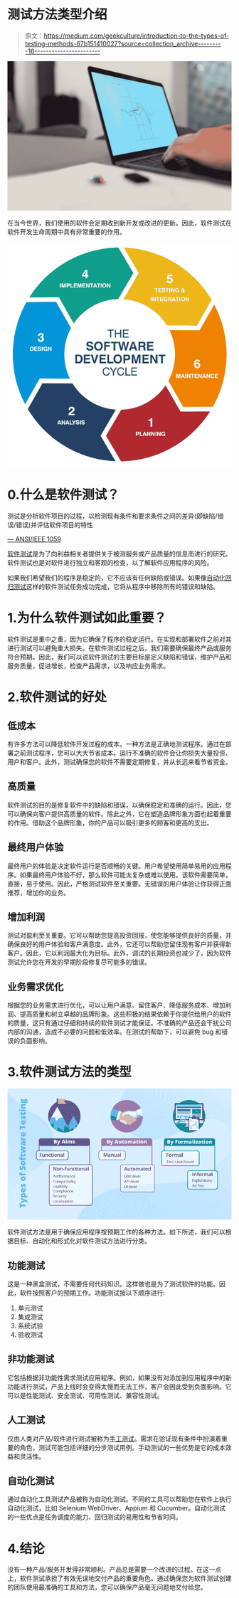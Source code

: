 # 测试方法类型介绍

> 原文：<https://medium.com/geekculture/introduction-to-the-types-of-testing-methods-67b151410027?source=collection_archive---------16----------------------->

![](img/5840f6ffc75cdeb036ce67fe10b3119b.png)

在当今世界，我们使用的软件会定期收到新开发或改进的更新。因此，软件测试在软件开发生命周期中具有非常重要的作用。

![](img/68ce2f04cd5c690778b5be5c9a79d962.png)

# 0.什么是软件测试？

测试是分析软件项目的过程，以检测现有条件和要求条件之间的差异(即缺陷/错误/错误)并评估软件项目的特性

[— ANSI/IEEE 1059](https://www.tutorialspoint.com/software_testing/software_testing_overview.htm)

[软件测试](https://www.geeksforgeeks.org/types-software-testing/)是为了向利益相关者提供关于被测服务或产品质量的信息而进行的研究。软件测试也是对软件进行独立和客观的检查，以了解软件应用程序的风险。

如果我们希望我们的程序是稳定的，它不应该有任何缺陷或错误。如果像[自动化回归测试](https://www.perfecto.io/blog/automated-regression-testing)这样的软件测试任务成功完成，它将从程序中移除所有的错误和缺陷。

# 1.为什么软件测试如此重要？

软件测试是重中之重，因为它确保了程序的稳定运行。在实现和部署软件之前对其进行测试可以避免重大损失。在软件测试过程之后，我们需要确保最终产品或服务符合预期。因此，我们可以说软件测试的主要目标是定义缺陷和错误，维护产品和服务质量，促进增长，检查产品需求，以及响应业务需求。

# 2.软件测试的好处

## 低成本

有许多方法可以降低软件开发过程的成本。一种方法是正确地测试程序。通过在部署之前测试程序，您可以大大节省成本。运行不准确的软件会让你损失大量投资、用户和客户。此外，测试确保您的软件不需要定期修复，并从长远来看节省资金。

## 高质量

软件测试的目的是修复软件中的缺陷和错误，以确保稳定和准确的运行。因此，您可以确保向客户提供高质量的软件。除此之外，它在塑造品牌形象方面也起着重要的作用。借助这个品牌形象，你的产品可以吸引更多的顾客和更高的支出。

## 最终用户体验

最终用户的体验是决定软件运行是否顺畅的关键。用户希望使用简单易用的应用程序。如果最终用户体验不好，那么软件可能太复杂或难以使用。该软件需要简单，直接，易于使用。因此，严格测试软件至关重要。无错误的用户体验让你获得正面推荐，增加你的业务。

## 增加利润

测试对盈利至关重要。它可以帮助您提高投资回报，使您能够提供良好的质量，并确保良好的用户体验和客户满意度。此外，它还可以帮助您留住现有客户并获得新客户。因此，它以利润最大化为目标。此外，调试的长期投资也减少了，因为软件测试允许您在开发的早期阶段修复尽可能多的错误。

## 业务需求优化

根据您的业务需求进行优化，可以让用户满意、留住客户、降低服务成本、增加利润、提高质量和树立卓越的品牌形象。这些积极的结果依赖于你提供给用户的软件的质量，这只有通过仔细和持续的软件测试才能保证。不准确的产品还会干扰公司内部的沟通，造成不必要的问题和低效率。在测试的帮助下，可以避免 bug 和错误的负面影响。

# 3.软件测试方法的类型

![](img/550fd733749dd5da9519a9d7fd613c93.png)

软件测试方法是用于确保应用程序按预期工作的各种方法。如下所述，我们可以根据目标、自动化和形式化对软件测试方法进行分类。

## 功能测试

这是一种黑盒测试，不需要任何代码知识。这样做也是为了测试软件的功能。因此，软件按照客户的预期工作。功能测试按以下顺序进行:

1.  单元测试
2.  集成测试
3.  系统试验
4.  验收测试

## 非功能测试

它包括根据非功能性需求测试应用程序。例如，如果没有对添加到应用程序中的新功能进行测试，产品上线时会变得太慢而无法工作，客户会因此受到负面影响。它可以是性能测试、安全测试、可用性测试、兼容性测试。

## 人工测试

仅由人类对产品/软件进行测试被称为[手工测试](https://www.guru99.com/manual-testing.html)。需求在验证现有条件中扮演着重要的角色，测试可能包括详细的分步测试用例。手动测试的一些优势是它的成本效益和灵活性。

## 自动化测试

通过自动化工具测试产品被称为自动化测试。不同的工具可以帮助您在软件上执行自动化测试，比如 Selenium WebDriver、Appium 和 Cucumber。自动化测试的一些优点是任务调度的能力、回归测试的易用性和节省时间。

# 4.结论

没有一种产品/服务开发得非常顺利。产品总是需要一个改进的过程。在这一点上，软件测试承担了有效无误地交付产品的重要角色。通过确保您为软件测试创建的团队使用最准确的工具和方法，您可以确保产品毫无问题地交付给您。